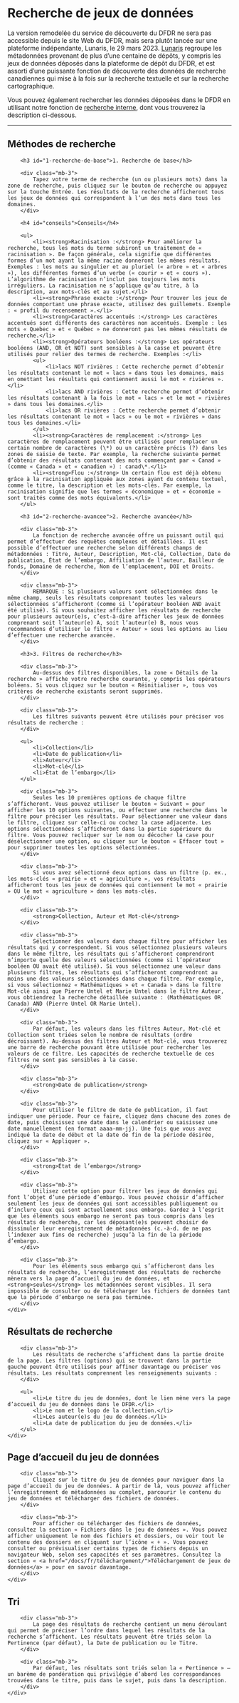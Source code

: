 # Recherche de jeux de données

La version remodelée du service de découverte du DFDR ne sera pas accessible depuis le site Web du DFDR, mais sera plutôt lancée sur une plateforme indépendante, Lunaris, le 29 mars 2023. [Lunaris](https://www.lunaris.ca/fr) regroupe les métadonnées provenant de plus d’une centaine de dépôts, y compris les jeux de données déposés dans la plateforme de dépôt du DFDR, et est assorti d’une puissante fonction de découverte des données de recherche canadiennes qui mise à la fois sur la recherche textuelle et sur la recherche cartographique.

Vous pouvez également rechercher les données déposées dans le DFDR en utilisant notre fonction de <a href="/repo/search?locale=fr" target="_blank">recherche interne</a>, dont vous trouverez la description ci-dessous.

<hr />

<div class="card-shadow mb-3">
    <div class="card-body">
        <h2 id="methodes-de-recherche">Méthodes de recherche</h2>

        <h3 id="1-recherche-de-base">1. Recherche de base</h3>

        <div class="mb-3">
            Tapez votre terme de recherche (un ou plusieurs mots) dans la zone de recherche, puis cliquez sur le bouton de recherche ou appuyez sur la touche Entrée. Les résultats de la recherche afficheront tous les jeux de données qui correspondent à l’un des mots dans tous les domaines.
        </div>

        <h4 id="conseils">Conseils</h4>

        <ul>
            <li><strong>Racinisation :</strong> Pour améliorer la recherche, tous les mots du terme subiront un traitement de « racinisation ». De façon générale, cela signifie que différentes formes d’un mot ayant la même racine donneront les mêmes résultats. Exemples : les mots au singulier et au pluriel (« arbre » et « arbres »), les différentes formes d’un verbe (« courir » et « cours »). L’algorithme de racinisation n’inclut pas toujours les mots irréguliers. La racinisation ne s’applique qu’au titre, à la description, aux mots-clés et au sujet.</li>
            <li><strong>Phrase exacte :</strong> Pour trouver les jeux de données comportant une phrase exacte, utilisez des guillemets. Exemple : « profil du recensement ».</li>
            <li><strong>Caractères accentués :</strong> Les caractères accentués sont différents des caractères non accentués. Exemple : les mots « Quebec » et « Québec » ne donneront pas les mêmes résultats de recherche.</li>
            <li><strong>Opérateurs booléens :</strong> Les opérateurs booléens (AND, OR et NOT) sont sensibles à la casse et peuvent être utilisés pour relier des termes de recherche. Exemples :</li>
            <ul>
                <li>lacs NOT rivières : Cette recherche permet d’obtenir les résultats contenant le mot « lacs » dans tous les domaines, mais en omettant les résultats qui contiennent aussi le mot « rivières ».</li>
                <li>lacs AND rivières : Cette recherche permet d’obtenir les résultats contenant à la fois le mot « lacs » et le mot « rivières » dans tous les domaines.</li>
                <li>lacs OR rivières : Cette recherche permet d’obtenir les résultats contenant le mot « lacs » ou le mot « rivières » dans tous les domaines.</li>
            </ul>
            <li><strong>Caractères de remplacement :</strong> Les caractères de remplacement peuvent être utilisés pour remplacer un certain nombre de caractères (\*) ou un caractère précis (?) dans les zones de saisie de texte. Par exemple, la recherche suivante permet d’obtenir des résultats contenant des mots commençant par « Canad » (comme « Canada » et « canadien ») : canad\*.</li>
            <li><strong>Flou :</strong> Un certain flou est déjà obtenu grâce à la racinisation appliquée aux zones ayant du contenu textuel, comme le titre, la description et les mots-clés. Par exemple, la racinisation signifie que les termes « économique » et « économie » sont traités comme des mots équivalents.</li>
        </ul>

        <h3 id="2-recherche-avancee">2. Recherche avancée</h3>

        <div class="mb-3">
            La fonction de recherche avancée offre un puissant outil qui permet d’effectuer des requêtes complexes et détaillées. Il est possible d’effectuer une recherche selon différents champs de métadonnées : Titre, Auteur, Description, Mot-clé, Collection, Date de publication, État de l’embargo, Affiliation de l’auteur, Bailleur de fonds, Domaine de recherche, Nom de l’emplacement, DOI et Droits.
        </div>

        <div class="mb-3">
            REMARQUE : Si plusieurs valeurs sont sélectionnées dans le même champ, seuls les résultats comprenant toutes les valeurs sélectionnées s’afficheront (comme si l’opérateur booléen AND avait été utilisé). Si vous souhaitez afficher les résultats de recherche pour plusieurs auteur(e)s, c’est-à-dire afficher les jeux de données comprenant soit l’auteur(e) A, soit l’auteur(e) B, nous vous recommandons d’utiliser le filtre « Auteur » sous les options au lieu d’effectuer une recherche avancée.
        </div>

        <h3>3. Filtres de recherche</h3>

        <div class="mb-3">
            Au-dessus des filtres disponibles, la zone « Détails de la recherche » affiche votre recherche courante, y compris les opérateurs boléens. Si vous cliquez sur le bouton « Réinitialiser », tous vos critères de recherche existants seront supprimés.
        </div>

        <div class="mb-3">
            Les filtres suivants peuvent être utilisés pour préciser vos résultats de recherche :
        </div>

        <ul>
            <li>Collection</li>
            <li>Date de publication</li>
            <li>Auteur</li>
            <li>Mot-clé</li>
            <li>État de l’embargo</li>
        </ul>

        <div class="mb-3">
            Seules les 10 premières options de chaque filtre s’afficheront. Vous pouvez utiliser le bouton « Suivant » pour afficher les 10 options suivantes, ou effectuer une recherche dans le filtre pour préciser les résultats. Pour sélectionner une valeur dans le filtre, cliquez sur celle-ci ou cochez la case adjacente. Les options sélectionnées s’afficheront dans la partie supérieure du filtre. Vous pouvez recliquer sur le nom ou décocher la case pour désélectionner une option, ou cliquer sur le bouton « Effacer tout » pour supprimer toutes les options sélectionnées.
        </div>

        <div class="mb-3">
            Si vous avez sélectionné deux options dans un filtre (p. ex., les mots-clés « prairie » et « agriculture », vos résultats afficheront tous les jeux de données qui contiennent le mot « prairie » OU le mot « agriculture » dans les mots-clés.
        </div>

        <div class="mb-3">
            <strong>Collection, Auteur et Mot-clé</strong>
        </div>

        <div class="mb-3">
            Sélectionner des valeurs dans chaque filtre pour afficher les résultats qui y correspondent. Si vous sélectionnez plusieurs valeurs dans le même filtre, les résultats qui s’afficheront comprendront n’importe quelle des valeurs sélectionnées (comme si l’opérateur booléen OU avait été utilisé). Si vous sélectionnez une valeur dans plusieurs filtres, les résultats qui s’afficheront comprendront au moins une des valeurs sélectionnées dans chaque filtre. Par exemple, si vous sélectionnez « Mathématiques » et « Canada » dans le filtre Mot-clé ainsi que Pierre Untel et Marie Untel dans le filtre Auteur, vous obtiendrez la recherche détaillée suivante : (Mathématiques OR Canada) AND (Pierre Untel OR Marie Untel).
        </div>

        <div class="mb-3">
            Par défaut, les valeurs dans les filtres Auteur, Mot-clé et Collection sont triées selon le nombre de résultats (ordre décroissant). Au-dessus des filtres Auteur et Mot-clé, vous trouverez une barre de recherche pouvant être utilisée pour rechercher les valeurs de ce filtre. Les capacités de recherche textuelle de ces filtres ne sont pas sensibles à la casse.
        </div>

        <div class="mb-3">
            <strong>Date de publication</strong>
        </div>

        <div class="mb-3">
            Pour utiliser le filtre de date de publication, il faut indiquer une période. Pour ce faire, cliquez dans chacune des zones de date, puis choisissez une date dans le calendrier ou saisissez une date manuellement (en format aaaa-mm-jj). Une fois que vous avez indiqué la date de début et la date de fin de la période désirée, cliquez sur « Appliquer ».
        </div>

        <div class="mb-3">
            <strong>État de l’embargo</strong>
        </div>

        <div class="mb-3">
            Utilisez cette option pour filtrer les jeux de données qui font l’objet d’une période d’embargo. Vous pouvez choisir d’afficher seulement les jeux de données qui sont accessibles publiquement ou d’inclure ceux qui sont actuellement sous embargo. Gardez à l’esprit que les éléments sous embargo ne seront pas tous compris dans les résultats de recherche, car les déposant(e)s peuvent choisir de dissimuler leur enregistrement de métadonnées (c.-à-d. de ne pas l’indexer aux fins de recherche) jusqu’à la fin de la période d’embargo.
        </div>

        <div class="mb-3">
            Pour les éléments sous embargo qui s’afficheront dans les résultats de recherche, l’enregistrement des résultats de recherche mènera vers la page d’accueil du jeu de données, et <strong>seules</strong> les métadonnées seront visibles. Il sera impossible de consulter ou de télécharger les fichiers de données tant que la période d’embargo ne sera pas terminée.
        </div>
    </div>
</div>

<div class="card-shadow mb-3">
    <div class="card-body">
        <h2 id="resultats-de-recherche">Résultats de recherche</h2>

        <div class="mb-3">
            Les résultats de recherche s’affichent dans la partie droite de la page. Les filtres (options) qui se trouvent dans la partie gauche peuvent être utilisés pour affiner davantage ou préciser vos résultats. Les résultats comprennent les renseignements suivants :
        </div>

        <ul>
            <li>Le titre du jeu de données, dont le lien mène vers la page d’accueil du jeu de données dans le DFDR.</li>
            <li>Le nom et le logo de la collection.</li>
            <li>Les auteur(e)s du jeu de données.</li>
            <li>La date de publication du jeu de données.</li>
        </ul>
    </div>
</div>





<div class="card-shadow mb-3">
    <div class="card-body">
        <h2 id="page-daccueil-du-jeu-de-donnees">Page d’accueil du jeu de données</h2>

        <div class="mb-3">
            Cliquez sur le titre du jeu de données pour naviguer dans la page d’accueil du jeu de données. À partir de là, vous pouvez afficher l’enregistrement de métadonnées au complet, parcourir le contenu du jeu de données et télécharger des fichiers de données.
        </div>

        <div class="mb-3">
            Pour afficher ou télécharger des fichiers de données, consultez la section « Fichiers dans le jeu de données ». Vous pouvez afficher uniquement le nom des fichiers et dossiers, ou voir tout le contenu des dossiers en cliquant sur l’icône « + ». Vous pouvez consulter ou prévisualiser certains types de fichiers depuis un navigateur Web, selon ses capacités et ses paramètres. Consultez la section « <a href="/docs/fr/téléchargement/">Téléchargement de jeux de données</a> » pour en savoir davantage.
        </div>
    </div>
</div>

<div class="card-shadow mb-3">
    <div class="card-body">
        <h2 id="tri">Tri</h2>

        <div class="mb-3">
            La page des résultats de recherche contient un menu déroulant qui permet de préciser l’ordre dans lequel les résultats de la recherche s’affichent. Les résultats peuvent être triés selon la Pertinence (par défaut), la Date de publication ou le Titre.
        </div>

        <div class="mb-3">
            Par défaut, les résultats sont triés selon la « Pertinence » – un barème de pondération qui privilégie d’abord les correspondances trouvées dans le titre, puis dans le sujet, puis dans la description.
        </div>
    </div>
</div>
